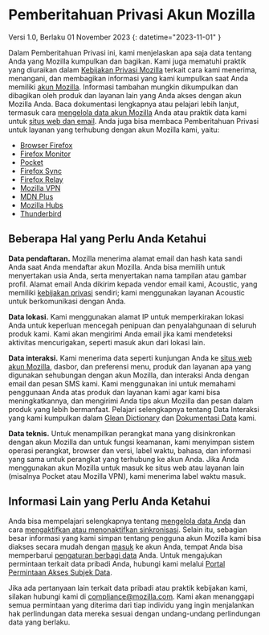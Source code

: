 # Pemberitahuan Privasi Akun Mozilla

Versi 1.0, Berlaku 01 November 2023
{: datetime="2023-11-01" }

Dalam Pemberitahuan Privasi ini, kami menjelaskan apa saja data tentang Anda yang Mozilla kumpulkan dan bagikan. Kami juga mematuhi praktik yang diuraikan dalam [Kebijakan Privasi Mozilla](https://www.mozilla.org/privacy/) terkait cara kami menerima, menangani, dan membagikan informasi yang kami kumpulkan saat Anda memiliki [akun Mozilla](https://accounts.firefox.com/). Informasi tambahan mungkin dikumpulkan dan dibagikan oleh produk dan layanan lain yang Anda akses dengan akun Mozilla Anda. Baca dokumentasi lengkapnya atau pelajari lebih lanjut, termasuk cara [mengelola data akun Mozilla](https://support.mozilla.org/kb/firefox-accounts-managing-account-data) Anda atau praktik data kami untuk [situs web dan email](https://www.mozilla.org/privacy/websites/). Anda juga bisa membaca Pemberitahuan Privasi untuk layanan yang terhubung dengan akun Mozilla kami, yaitu:

- [Browser Firefox](https://www.mozilla.org/privacy/firefox/)
- [Firefox Monitor](https://www.mozilla.org/privacy/firefox-monitor)
- [Pocket](https://getpocket.com/privacy/)
- [Firefox Sync](https://www.mozilla.org/privacy/firefox/#sync)
- [Firefox Relay](https://www.mozilla.org/privacy/firefox-relay/)
- [Mozilla VPN](https://www.mozilla.org/privacy/mozilla-vpn/)
- [MDN Plus](https://www.mozilla.org/privacy/mdn-plus/)
- [Mozilla Hubs](https://www.mozilla.org/privacy/hubs/)
- [Thunderbird](https://www.mozilla.org/privacy/thunderbird/)

## Beberapa Hal yang Perlu Anda Ketahui

__Data pendaftaran.__ Mozilla menerima alamat email dan hash kata sandi Anda saat Anda mendaftar akun Mozilla. Anda bisa memilih untuk menyertakan usia Anda, serta menyertakan nama tampilan atau gambar profil. Alamat email Anda dikirim kepada vendor email kami, Acoustic, yang memiliki [kebijakan privasi](https://acoustic.com/privacy-notice/) sendiri; kami menggunakan layanan Acoustic untuk berkomunikasi dengan Anda.

__Data lokasi.__ Kami menggunakan alamat IP untuk memperkirakan lokasi Anda untuk keperluan mencegah penipuan dan penyalahgunaan di seluruh produk kami. Kami akan mengirimi Anda email jika kami mendeteksi aktivitas mencurigakan, seperti masuk akun dari lokasi lain. 

__Data interaksi.__ Kami menerima data seperti kunjungan Anda ke [situs web akun Mozilla](https://accounts.firefox.com/), dasbor, dan preferensi menu, produk dan layanan apa yang digunakan sehubungan dengan akun Mozilla, dan interaksi Anda dengan email dan pesan SMS kami. Kami menggunakan ini untuk memahami penggunaan Anda atas produk dan layanan kami agar kami bisa meningkatkannya, dan mengirimi Anda tips akun Mozilla dan pesan dalam produk yang lebih bermanfaat. Pelajari selengkapnya tentang Data Interaksi yang kami kumpulkan dalam [Glean Dictionary](https://dictionary.telemetry.mozilla.org/apps/accounts_frontend) dan [Dokumentasi Data](https://docs.telemetry.mozilla.org/datasets/fxa) kami.

__Data teknis.__ Untuk menampilkan perangkat mana yang disinkronkan dengan akun Mozilla dan untuk fungsi keamanan, kami menyimpan sistem operasi perangkat, browser dan versi, label waktu, bahasa, dan informasi yang sama untuk perangkat yang terhubung ke akun Anda. Jika Anda menggunakan akun Mozilla untuk masuk ke situs web atau layanan lain (misalnya Pocket atau Mozilla VPN), kami menerima label waktu masuk.

## Informasi Lain yang Perlu Anda Ketahui

Anda bisa mempelajari selengkapnya tentang [mengelola data Anda](https://support.mozilla.org/kb/firefox-accounts-managing-account-data) dan cara [mengaktifkan atau menonaktifkan sinkronisasi](https://support.mozilla.org/kb/how-do-i-set-sync-my-computer). Selain itu, sebagian besar informasi yang kami simpan tentang pengguna akun Mozilla kami bisa diakses secara mudah dengan [masuk](https://accounts.firefox.com/signin) ke akun Anda, tempat Anda bisa memperbarui [pengaturan berbagi data](https://accounts.firefox.com/settings/) Anda. Untuk mengajukan permintaan terkait data pribadi Anda, hubungi kami melalui [Portal Permintaan Akses Subjek Data](https://privacyportal.onetrust.com/webform/1350748f-7139-405c-8188-22740b3b5587/4ba08202-2ede-4934-a89e-f0b0870f95f0).

Jika ada pertanyaan lain terkait data pribadi atau praktik kebijakan kami, silakan hubungi kami di compliance@mozilla.com. Kami akan menanggapi semua permintaan yang diterima dari tiap individu yang ingin menjalankan hak perlindungan data mereka sesuai dengan undang-undang perlindungan data yang berlaku.
